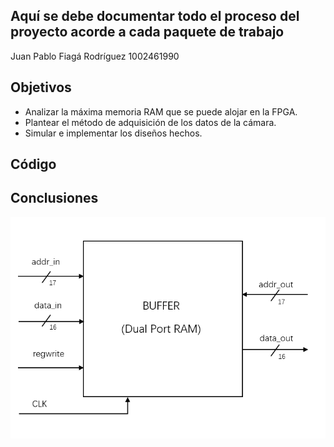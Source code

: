 ## Aquí se debe  documentar todo el proceso del proyecto acorde a cada paquete de trabajo 
Juan Pablo Fiagá Rodríguez   1002461990


## Objetivos
* Analizar la máxima memoria RAM que se puede alojar en la FPGA.
* Plantear el método de adquisición de los datos de la cámara.
* Simular e implementar los diseños hechos.
## Código
## Conclusiones
![Caja Negra](./figs/cajanegra.png)

